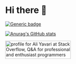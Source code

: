 # Hi there 👋

[![Generic badge](https://img.shields.io/badge/JobTitle-SeniorDeveloper-<COLOR>.svg)](https://shields.io/)

[![Anurag's GitHub stats](https://github-readme-stats.vercel.app/api?username=A-Yavari&show_icons=true&theme=radical)](https://github.com/A-Yavari/A-Yavari)

<a href="https://stackoverflow.com/users/16817866/ali-yavari"><img src="https://stackoverflow.com/users/flair/16817866.png" width="208" height="58" alt="profile for Ali Yavari at Stack Overflow, Q&amp;A for professional and enthusiast programmers" title="profile for Ali Yavari at Stack Overflow, Q&amp;A for professional and enthusiast programmers"></a>


